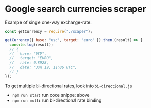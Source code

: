 # Google search currencies scraper

Example of single one-way exchange-rate:

```javascript
const getCurrency = require("./scaper");

getCurrency({ base: "usd", target: "euro" }).then((result) => {
  console.log(result);
  // {
  //   base: "USD",
  //   target: "EURO",
  //   rate: 0.8928,
  //   date: "Jun 19, 11:06 UTC",
  // }
});
```

To get multiple bi-directional rates, look into `bi-directional.js`

- `npm run start` run code snippet above
- `npm run multi` run bi-directional rate binding
